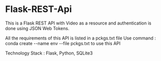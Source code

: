 # Flask-REST-Api
This is a Flask REST API with Video as a resource and authentication is done using JSON Web Tokens.

All the requirements of this API is listed in a pckgs.txt file
Use command : conda create --name env --file pckgs.txt to use this API

Technology Stack : Flask, Python, SQLite3
